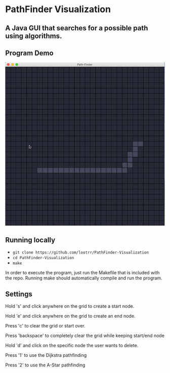 # PathFinder Visualization

## A Java GUI that searches for a possible path using algorithms.

## Program Demo
<img src='Demo.gif' title='Gif demo of pathfinder!' alt='PathFinder!'>

## Running locally
* `git clone https://github.com/lootrr/PathFinder-Visualization`
* `cd PathFinder-Visualization`
* `make`

In order to execute the program, just run the Makefile that is included with the repo. Running make should
automatically compile and run the program.

## Settings
Hold 's' and click anywhere on the grid to create a start node.

Hold 'e' and click anywhere on the grid to create an end node.

Press 'c' to clear the grid or start over.

Press 'backspace' to completely clear the grid while keeping start/end node

Hold 'd' and click on the specific node the user wants to delete.

Press '1' to use the Dijkstra pathfinding

Press '2' to use the A-Star pathfinding

